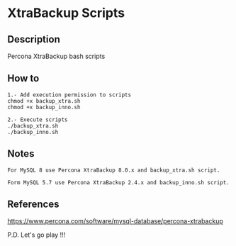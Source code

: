 # XtraBackup Scripts #

## Description ##
Percona XtraBackup bash scripts

## How to ##
~~~
1.- Add execution permission to scripts
chmod +x backup_xtra.sh
chmod +x backup_inno.sh

2.- Execute scripts
./backup_xtra.sh
./backup_inno.sh
~~~

## Notes ##
~~~
For MySQL 8 use Percona XtraBackup 8.0.x and backup_xtra.sh script.

Form MySQL 5.7 use Percona XtraBackup 2.4.x and backup_inno.sh script.
~~~

## References ##
https://www.percona.com/software/mysql-database/percona-xtrabackup

P.D. Let's go play !!!

